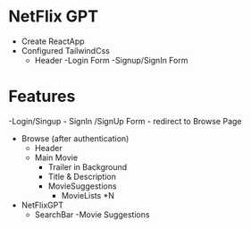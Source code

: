 # NetFlix GPT

 - Create ReactApp
 - Configured TailwindCss
    - Header
    -Login Form
        -Signup/SignIn Form

# Features

-Login/Singup - SignIn /SignUp Form - redirect to Browse Page

- Browse (after authentication)
  - Header
  - Main Movie
    - Trailer in Background
    - Title & Description
    - MovieSuggestions
      - MovieLists \*N
- NetFlixGPT
  - SearchBar
    -Movie Suggestions
